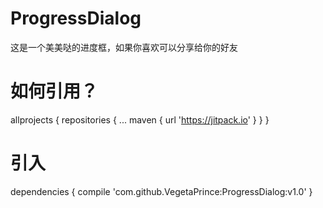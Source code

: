 # ProgressDialog

这是一个美美哒的进度框，如果你喜欢可以分享给你的好友

# 如何引用？

allprojects {
		repositories {
			...
			maven { url 'https://jitpack.io' }
		}
	}

# 引入

dependencies {
	compile 'com.github.VegetaPrince:ProgressDialog:v1.0'
	}

		
